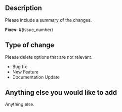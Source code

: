 ## Description
Please include a summary of the changes.

**Fixes**: #(issue_number)

## Type of change
Please delete options that are not relevant.

- Bug fix
- New Feature
- Documentation Update

## Anything else you would like to add
Anything else.